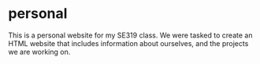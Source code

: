 # personal
This is a personal website for my SE319 class. We were tasked to create an HTML website that includes information about ourselves, and the projects we are working on.
